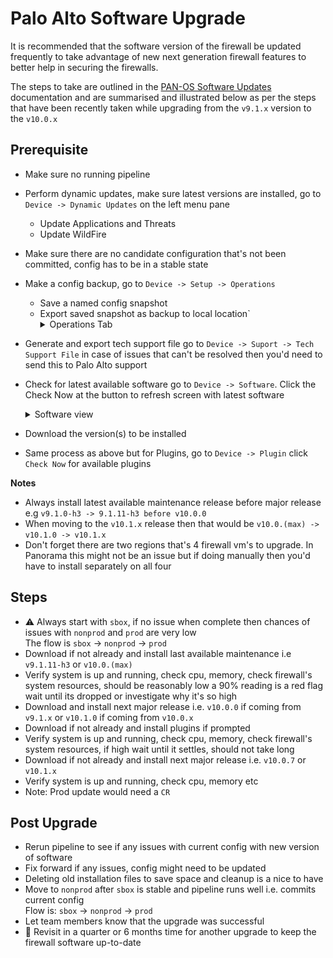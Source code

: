 # Palo Alto Software Upgrade

It is recommended that the software version of the firewall be updated
frequently to take advantage of new next generation firewall features
to better help in securing the firewalls.

The steps to take are outlined in the [PAN-OS Software Updates](https://docs.paloaltonetworks.com/pan-os/9-0/pan-os-admin/software-and-content-updates/pan-os-software-updates.html) documentation
and are summarised and illustrated below as per the steps that have been recently taken
while upgrading from the `v9.1.x` version to the `v10.0.x`


## Prerequisite

* Make sure no running pipeline
* Perform dynamic updates, make sure latest versions are installed, go to `Device -> Dynamic Updates` on the left menu pane
    - Update Applications and Threats
    - Update WildFire
* Make sure there are no candidate configuration that's not been committed, config has to be in a stable state
* Make a config backup, go to  `Device -> Setup -> Operations`
    - Save a named config snapshot
    - Export saved snapshot as backup to local location`
      <details>
        <summary>Operations Tab</summary>
          ![Operations Tabs](images/operations-tab.png)
      </details>

* Generate and export tech support file go to `Device -> Suport -> Tech Support File` 
  in case of issues that can't be resolved then you'd need to send this to Palo Alto support
* Check for latest available software go to `Device -> Software`. Click the Check Now at the button to refresh screen with latest software
  <details>
   <summary>Software view</summary>
    ![Operations Tabs](images/checknow.png)
  </details>
* Download the version(s) to be installed
* Same process as above but for Plugins, go to `Device -> Plugin` click `Check Now` for available plugins

**Notes** 
 - Always install latest available maintenance release before major release
e.g `v9.1.0-h3 -> 9.1.11-h3 before v10.0.0`
 - When moving to the `v10.1.x` release then that would be `v10.0.(max) -> v10.1.0 -> v10.1.x`
 - Don't forget there are two regions that's 4 firewall vm's to upgrade. In Panorama this might not be an 
   issue but if doing manually then you'd have to install separately on all four

## Steps
* ⚠️ Always start with `sbox`, if no issue when complete then chances of issues with `nonprod` and `prod` are very low<br>
   The flow is `sbox` -> `nonprod` -> `prod`
* Download if not already and install last available maintenance i.e `v9.1.11-h3` or `v10.0.(max)`
* Verify system is up and running, check cpu, memory, check firewall's system resources, should be reasonably low a 90% reading is a red flag wait until its dropped or investigate why it's so high
* Download and install next major release i.e. `v10.0.0` if coming from `v9.1.x` or `v10.1.0` if coming from `v10.0.x`
* Download if not already and install plugins if prompted
* Verify system is up and running, check cpu, memory, check firewall's system resources, if high wait until it settles, should not take long
* Download if not already and install next major release i.e. `v10.0.7` or `v10.1.x`
* Verify system is up and running, check cpu, memory etc
* Note: Prod update would need a `CR`

## Post Upgrade
* Rerun pipeline to see if any issues with current config with new version of software
* Fix forward if any issues, config might need to be updated
* Deleting old installation files to save space and cleanup is a nice to have
* Move to `nonprod` after `sbox` is stable and pipeline runs well i.e. commits current config<br>
  Flow is: `sbox` -> `nonprod` -> `prod`
* Let team members know that the upgrade was successful
* 📕 Revisit in a quarter or 6 months time for another upgrade to keep the firewall software up-to-date

